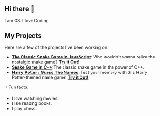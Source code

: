 ## Hi there 👋
I am G3. I love Coding.

## My Projects

Here are a few of the projects I’ve been working on:

- [**The Classic Snake Game in JavaScript**](https://github.com/g3gitt/SnakeGameJs): Who wouldn't wanna relive the nostalgic snake game? [**Try it Out!**](https://snake-game-js-sigma.vercel.app/)
- [**Snake Game in C++**](https://github.com/g3gitt/SnakeGame):The classic snake game in the power of C++.
- [**Harry Potter : Guess The Names**](https://github.com/g3gitt/GuessTheName): Test your memory with this Harry Potter-themed name game! [**Try it Out!**](https://guess-the-name-five.vercel.app/)



⚡ Fun facts:
- I love watching movies.
- I like reading books.
- I play chess.
  
  

